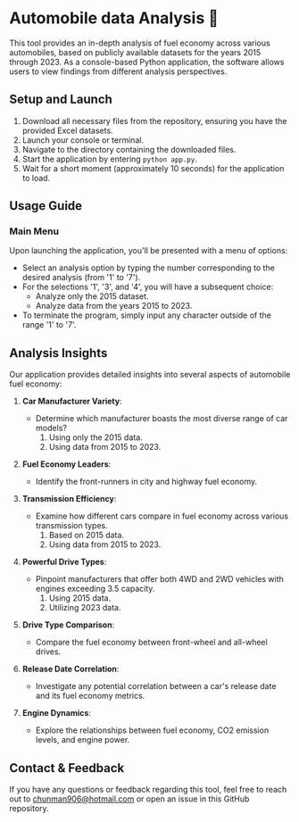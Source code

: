 # Automobile data Analysis 🚙
This tool provides an in-depth analysis of fuel economy across various automobiles, based on publicly available datasets for the years 2015 through 2023. As a console-based Python application, the software allows users to view findings from different analysis perspectives.

## **Setup and Launch**

1. Download all necessary files from the repository, ensuring you have the provided Excel datasets.
2. Launch your console or terminal.
3. Navigate to the directory containing the downloaded files.
4. Start the application by entering `python app.py`.
5. Wait for a short moment (approximately 10 seconds) for the application to load.

## **Usage Guide**

### **Main Menu**

Upon launching the application, you'll be presented with a menu of options:
- Select an analysis option by typing the number corresponding to the desired analysis (from '1' to '7').
- For the selections '1', '3', and '4', you will have a subsequent choice:
  - Analyze only the 2015 dataset.
  - Analyze data from the years 2015 to 2023.
- To terminate the program, simply input any character outside of the range '1' to '7'.

## **Analysis Insights**

Our application provides detailed insights into several aspects of automobile fuel economy:

1. **Car Manufacturer Variety**: 
   - Determine which manufacturer boasts the most diverse range of car models?
     1. Using only the 2015 data.
     2. Using data from 2015 to 2023.

2. **Fuel Economy Leaders**: 
   - Identify the front-runners in city and highway fuel economy.

3. **Transmission Efficiency**: 
   - Examine how different cars compare in fuel economy across various transmission types.
     1. Based on 2015 data.
     2. Using data from 2015 to 2023.

4. **Powerful Drive Types**: 
   - Pinpoint manufacturers that offer both 4WD and 2WD vehicles with engines exceeding 3.5 capacity.
     1. Using 2015 data.
     2. Utilizing 2023 data.

5. **Drive Type Comparison**: 
   - Compare the fuel economy between front-wheel and all-wheel drives.

6. **Release Date Correlation**: 
   - Investigate any potential correlation between a car's release date and its fuel economy metrics.

7. **Engine Dynamics**: 
   - Explore the relationships between fuel economy, CO2 emission levels, and engine power.

## **Contact & Feedback**

If you have any questions or feedback regarding this tool, feel free to reach out to <chunman906@hotmail.com> or open an issue in this GitHub repository.
